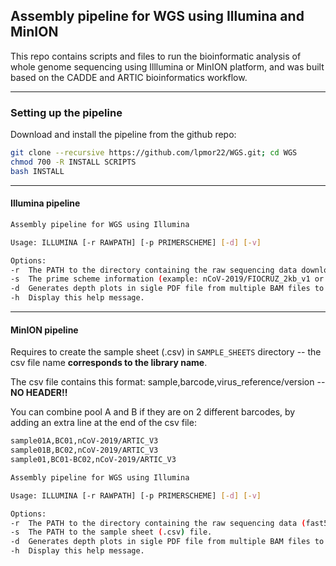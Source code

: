 ## Assembly pipeline for WGS using Illumina and MinION

This repo contains scripts and files to run the bioinformatic analysis of whole genome sequencing using Illlumina or MinION platform, and was built based on the CADDE and ARTIC bioinformatics workflow.

---

### Setting up the pipeline

Download and install the pipeline from the github repo:
```sh
git clone --recursive https://github.com/lpmor22/WGS.git; cd WGS
chmod 700 -R INSTALL SCRIPTS
bash INSTALL
```
---

#### Illumina pipeline

```sh
Assembly pipeline for WGS using Illumina

Usage: ILLUMINA [-r RAWPATH] [-p PRIMERSCHEME] [-d] [-v]

Options:
-r  The PATH to the directory containing the raw sequencing data downloaded from Illumina BaseSpace Sequence Hub (fastq.gz files).
-s  The prime scheme information (example: nCoV-2019/FIOCRUZ_2kb_v1 or nCoV-2019/ARTIC_V3)
-d  Generates depth plots in sigle PDF file from multiple BAM files to briefly check coverages.
-h  Display this help message.
```

---

#### MinION pipeline

Requires to create the sample sheet (.csv) in ``SAMPLE_SHEETS`` directory -- the csv file name **corresponds to the library name**.
	
The csv file contains this format: sample,barcode,virus_reference/version -- **NO HEADER!!**
	
You can combine pool A and B if they are on 2 different barcodes, by adding an extra line at the end of the csv file:
```sh
sample01A,BC01,nCoV-2019/ARTIC_V3
sample01B,BC02,nCoV-2019/ARTIC_V3
sample01,BC01-BC02,nCoV-2019/ARTIC_V3
```

```sh
Assembly pipeline for WGS using Illumina

Usage: ILLUMINA [-r RAWPATH] [-p PRIMERSCHEME] [-d] [-v]

Options:
-r  The PATH to the directory containing the raw sequencing data (fast5 files).
-s  The PATH to the sample sheet (.csv) file.
-d  Generates depth plots in sigle PDF file from multiple BAM files to briefly check coverages.
-h  Display this help message.
```
